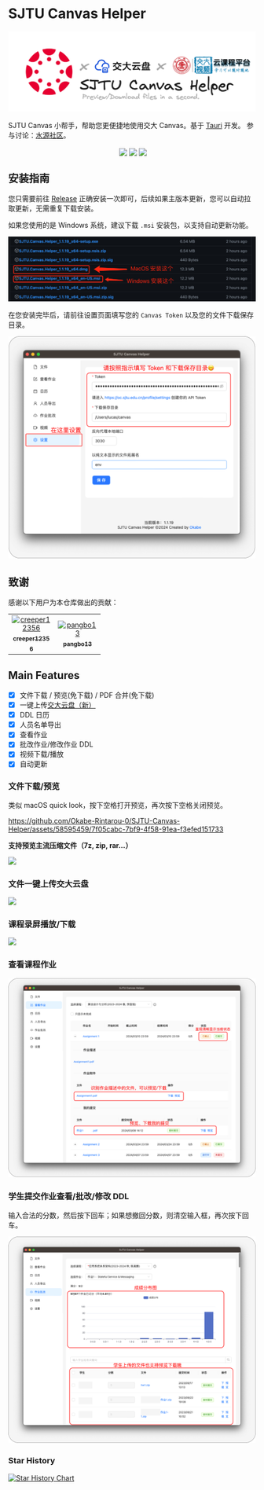# SJTU Canvas Helper

![](./images/logo.png)

SJTU Canvas 小帮手，帮助您更便捷地使用交大 Canvas。基于 [Tauri](https://tauri.app/) 开发。
参与讨论：[水源社区](https://shuiyuan.sjtu.edu.cn/t/topic/245275/86)。

<div align="center">
  <img align="center" src="https://img.shields.io/badge/rust-1.75-blue" alt="">
  <img align="center" src="https://img.shields.io/github/stars/Okabe-Rintarou-0/SJTU-Canvas-Helper" /> 
  <img align="center" src="https://img.shields.io/github/v/release/Okabe-Rintarou-0/SJTU-Canvas-Helper?include_prereleases" /> 
  <img align="center" src="https://img.shields.io/github/downloads/Okabe-Rintarou-0/SJTU-Canvas-Helper/total" />
</div>

## 安装指南

您只需要前往 [Release](https://github.com/Okabe-Rintarou-0/SJTU-Canvas-Helper/releases) 正确安装一次即可，后续如果主版本更新，您可以自动拉取更新，无需重复下载安装。

如果您使用的是 Windows 系统，建议下载 `.msi` 安装包，以支持自动更新功能。

![](./images/installation.png)

在您安装完毕后，请前往设置页面填写您的 `Canvas Token` 以及您的文件下载保存目录。

![](./images/settings.png)

## 致谢

感谢以下用户为本仓库做出的贡献：

<table>
  <tr>
    <td align="center">
      <a href="https://github.com/creeper12356" style="display:inline-block;width:80px">
        <img src="https://github.com/creeper12356.png" width="64px;" alt="creeper12356"/><br/>
        <sub><b>creeper12356</b></sub>
      </a>
    </td>
    <td align="center">
      <a href="https://github.com/pangbo13" style="display:inline-block;width:80px">
        <img src="https://github.com/pangbo13.png" width="64px;" alt="pangbo13"/><br/>
        <sub><b>pangbo13</b></sub>
      </a>
    </td>
  </tr>
</table>

## Main Features
+ [x] 文件下载 / 预览(免下载) / PDF 合并(免下载)
+ [x] 一键上传[交大云盘（新）](https://pan.sjtu.edu.cn/)
+ [x] DDL 日历 
+ [x] 人员名单导出
+ [x] 查看作业
+ [x] 批改作业/修改作业 DDL
+ [x] 视频下载/播放
+ [x] 自动更新 

### 文件下载/预览

类似 macOS quick look，按下空格打开预览，再次按下空格关闭预览。

https://github.com/Okabe-Rintarou-0/SJTU-Canvas-Helper/assets/58595459/7f05cabc-7bf9-4f58-91ea-f3efed151733

**支持预览主流压缩文件（7z, zip, rar...）**

![](./images/file.png)

### 文件一键上传交大云盘

![](./images/jbox.png)

### 课程录屏播放/下载

![](./images/video.png)

### 查看课程作业

![](./images/assignment.png)

### 学生提交作业查看/批改/修改 DDL
  
输入合法的分数，然后按下回车；如果想撤回分数，则清空输入框，再次按下回车。

![](./images/submission.png)

### Star History

[![Star History Chart](https://api.star-history.com/svg?repos=Okabe-Rintarou-0/SJTU-Canvas-Helper&type=Date)](https://star-history.com/#Okabe-Rintarou-0/SJTU-Canvas-Helper&Date)
